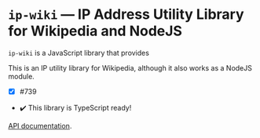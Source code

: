 # `ip-wiki` — IP Address Utility Library for Wikipedia and NodeJS

`ip-wiki` is a JavaScript library that provides

This is an IP utility library for Wikipedia, although it also works as a NodeJS module.
- [x] #739
- :heavy_check_mark: This library is TypeScript ready!

[API documentation](https://dr4goniez.github.io/ip-wiki/index.html).